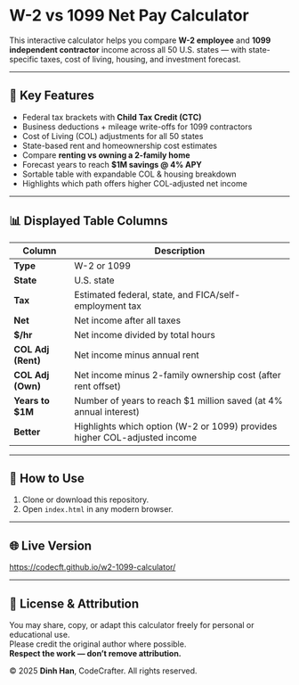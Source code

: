 # W-2 vs 1099 Net Pay Calculator

This interactive calculator helps you compare **W-2 employee** and **1099 independent contractor** income across all 50 U.S. states — with state-specific taxes, cost of living, housing, and investment forecast.

---

## 💼 Key Features

- Federal tax brackets with **Child Tax Credit (CTC)**
- Business deductions + mileage write-offs for 1099 contractors
- Cost of Living (COL) adjustments for all 50 states
- State-based rent and homeownership cost estimates
- Compare **renting vs owning a 2-family home**
- Forecast years to reach **$1M savings @ 4% APY**
- Sortable table with expandable COL & housing breakdown
- Highlights which path offers higher COL-adjusted net income

---

## 📊 Displayed Table Columns

| Column            | Description                                                                 |
|-------------------|-----------------------------------------------------------------------------|
| **Type**          | W-2 or 1099                                                                 |
| **State**         | U.S. state                                                                  |
| **Tax**           | Estimated federal, state, and FICA/self-employment tax                      |
| **Net**           | Net income after all taxes                                                  |
| **$/hr**          | Net income divided by total hours                                           |
| **COL Adj (Rent)**| Net income minus annual rent                                                |
| **COL Adj (Own)** | Net income minus 2-family ownership cost (after rent offset)                |
| **Years to $1M**  | Number of years to reach $1 million saved (at 4% annual interest)           |
| **Better**        | Highlights which option (W-2 or 1099) provides higher COL-adjusted income   |

---

## 🔧 How to Use

1. Clone or download this repository.
2. Open `index.html` in any modern browser.

---

## 🌐 Live Version

https://codecft.github.io/w2-1099-calculator/

---

## 📄 License & Attribution

You may share, copy, or adapt this calculator freely for personal or educational use.  
Please credit the original author where possible.  
**Respect the work — don’t remove attribution.**

© 2025 **Dinh Han**, CodeCrafter. All rights reserved.
